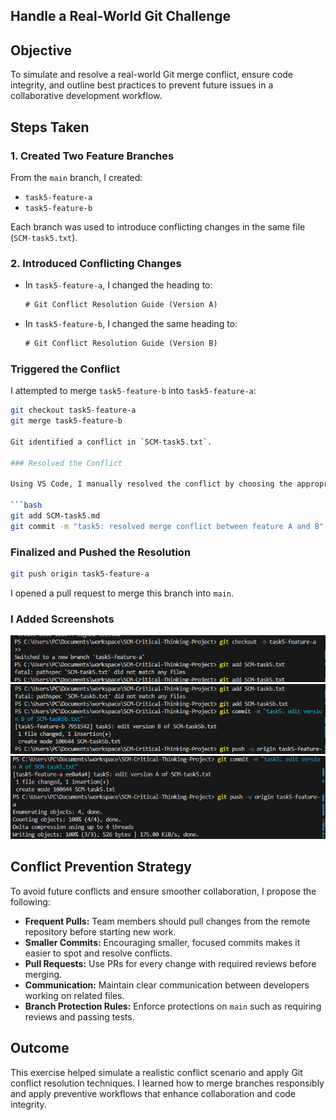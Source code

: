## Handle a Real-World Git Challenge

##  Objective

To simulate and resolve a real-world Git merge conflict, ensure code integrity, and outline best practices to prevent future issues in a collaborative development workflow.

##  Steps Taken

### 1. Created Two Feature Branches

From the `main` branch, I created:

- `task5-feature-a`
- `task5-feature-b`

Each branch was used to introduce conflicting changes in the same file (`SCM-task5.txt`).

### 2. Introduced Conflicting Changes

- In `task5-feature-a`, I changed the heading to:

  ```txt
  # Git Conflict Resolution Guide (Version A)
  ```

- In `task5-feature-b`, I changed the same heading to:

  ```txt
  # Git Conflict Resolution Guide (Version B)


### Triggered the Conflict

I attempted to merge `task5-feature-b` into `task5-feature-a`:

```bash
git checkout task5-feature-a
git merge task5-feature-b

Git identified a conflict in `SCM-task5.txt`.

### Resolved the Conflict

Using VS Code, I manually resolved the conflict by choosing the appropriate version and removing the conflict markers. Then I committed the resolution:

```bash
git add SCM-task5.md
git commit -m "task5: resolved merge conflict between feature A and B"
```

###  Finalized and Pushed the Resolution

```bash
git push origin task5-feature-a
```

I opened a pull request to merge this branch into `main`.

### I Added Screenshots
![alt text](images/task5a.png)
![alt text](images/task5b.png)
![alt text](images/task5a-push.png)


## Conflict Prevention Strategy

To avoid future conflicts and ensure smoother collaboration, I propose the following:

- **Frequent Pulls:** Team members should pull changes from the remote repository before starting new work.
- **Smaller Commits:** Encouraging smaller, focused commits makes it easier to spot and resolve conflicts.
- **Pull Requests:** Use PRs for every change with required reviews before merging.
- **Communication:** Maintain clear communication between developers working on related files.
- **Branch Protection Rules:** Enforce protections on `main` such as requiring reviews and passing tests.


##  Outcome

This exercise helped simulate a realistic conflict scenario and apply Git conflict resolution techniques. I learned how to merge branches responsibly and apply preventive workflows that enhance collaboration and code integrity.